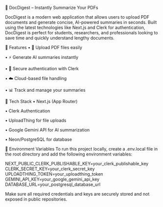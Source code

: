 📄 DocDigest – Instantly Summarize Your PDFs

DocDigest is a modern web application that allows users to upload PDF documents and generate concise, AI-powered summaries in seconds. Built using the latest technologies like Next.js and Clerk for authentication, DocDigest is perfect for students, researchers, and professionals looking to save time and quickly understand lengthy documents.

🚀 Features
• 📁 Upload PDF files easily

• ⚡ Generate AI summaries instantly

• 🔐 Secure authentication with Clerk

• ☁️ Cloud-based file handling

• 📊 Track and manage your summaries

🧪 Tech Stack
• Next.js (App Router)

• Clerk Authentication

• UploadThing for file uploads

• Google Gemini API for AI summarization

• Neon/PostgreSQL for database

🔐 Environment Variables
To run this project locally, create a .env.local file in the root directory and add the following environment variables:

NEXT_PUBLIC_CLERK_PUBLISHABLE_KEY=your_clerk_publishable_key
CLERK_SECRET_KEY=your_clerk_secret_key
UPLOADTHING_TOKEN=your_uploadthing_token
GEMINI_API_KEY=your_google_gemini_api_key
DATABASE_URL=your_postgresql_database_url

Make sure all required credentials and keys are securely stored and not exposed in public repositories.
